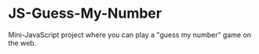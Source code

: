 # JS-Guess-My-Number
Mini-JavaScript project where you can play a "guess my number" game on the web.

